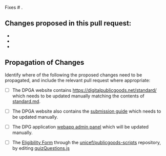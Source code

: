 
Fixes # .

## Changes proposed in this pull request:
- 
-
-

## Propagation of Changes

Identify where of the following the proposed changes need to be propagated, and include the relevant pull request where appropriate:

- [ ] The DPGA website contains https://digitalpublicgoods.net/standard/ which needs to be updated manually matching the contents of [standard.md](https://github.com/DPGAlliance/DPG-Standard/blob/master/standard.md).
- [ ] The DPGA website also contains the [submission guide](https://digitalpublicgoods.net/submission-guide/) which needs to be updated manually.
- [ ] The DPG application [webapp admin panel](https://app.digitalpublicgoods.net/login) which will be updated manually. 
- [ ] The [Eligibility Form](https://digitalpublicgoods.net/eligibility/) through the [unicef/publicgoods-scripts](https://github.com/unicef/publicgoods-submission) repository, by editing [quizQuestions.js](https://github.com/unicef/publicgoods-scripts/blob/master/packages/eligibility/src/api/quizQuestions.js)
   
